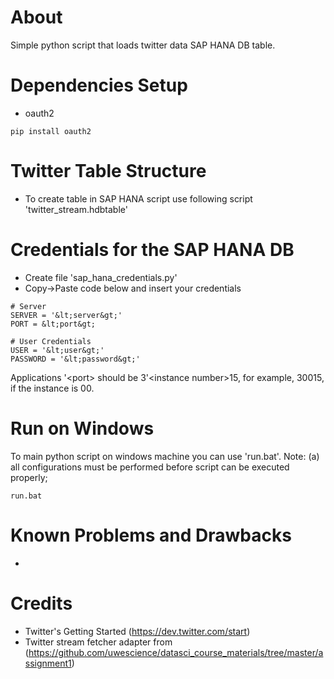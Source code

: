 About
=====
Simple python script that loads twitter data SAP HANA DB table.

Dependencies Setup
==================
* oauth2
```
pip install oauth2
```

Twitter Table Structure
====================================
* To create table in SAP HANA script use following script 'twitter_stream.hdbtable'

Credentials for the SAP HANA DB
======================================
* Create file 'sap_hana_credentials.py'
* Copy-&gt;Paste code below and insert your credentials
```
# Server 
SERVER = '&lt;server&gt;'
PORT = &lt;port&gt;

# User Credentials
USER = '&lt;user&gt;'
PASSWORD = '&lt;password&gt;'
```

Applications '&lt;port&gt; should be 3'&lt;instance number&gt;15, for example, 30015, if the instance is 00.

Run on Windows
==============
To main python script on windows machine you can use 'run.bat'.
Note: (a) all configurations must be performed before script can be executed properly;
```
run.bat
```	

Known Problems and Drawbacks
============================
*

Credits
=======
* Twitter's Getting Started (https://dev.twitter.com/start)
* Twitter stream fetcher adapter from (https://github.com/uwescience/datasci_course_materials/tree/master/assignment1)